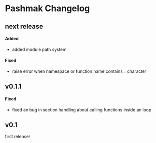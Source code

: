 # Pashmak Changelog

## next release

#### Added
- added module path system

#### Fixed
- raise error when namespace or function name contains `.` character

## v0.1.1

#### Fixed
- fixed an bug in section handling about calling functions inside an loop

## v0.1
first release!
